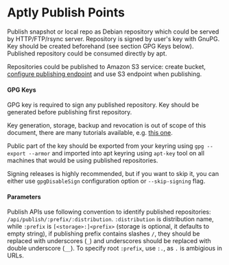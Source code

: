 # Aptly Publish Points
<div>

Publish snapshot or local repo as Debian repository which could be
served by HTTP/FTP/rsync server. Repository is signed by user's key with
GnuPG. Key should be created beforehand (see section GPG Keys below).
Published repository could be consumed directly by apt.

Repositories could be published to Amazon S3 service: create bucket,
[configure publishing endpoint](/doc/feature/s3/) and use S3 endpoint when
publishing.


#### GPG Keys

GPG key is required to sign any published repository. Key should be
generated before publishing first repository.

Key generation, storage, backup and revocation is out of scope of this
document, there are many tutorials available, e.g. [this one](http://fedoraproject.org/wiki/Creating_GPG_Keys).

Publiс part of the key should be exported from your keyring using `gpg --export --armor` and
imported into apt keyring using `apt-key` tool on all machines that would be using published
repositories.

Signing releases is highly recommended, but if you want to skip it, you
can either use `gpgDisableSign` configuration option or `--skip-signing`
flag.

#### Parameters

Publish APIs use following convention to identify published repositories: `/api/publish/:prefix/:distribution`.
`:distribution` is distribution name, while `:prefix` is `[<storage>:]<prefix>` (storage is optional, it defaults
to empty string), if publishing prefix contains slashes `/`, they should be replaced with underscores (`_`) and underscores
should be replaced with double underscore (`__`). To specify root `:prefix`, use `:.`, as `.` is ambigious in URLs.

</div>
